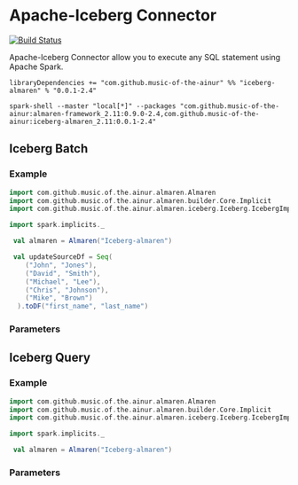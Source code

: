 # Apache-Iceberg Connector

[![Build Status](https://travis-ci.com/modakanalytics/Iceberg.almaren.svg?token=TEB3zRDqVUuChez9334q&branch=master)](https://travis-ci.com/modakanalytics/iceberg.almaren)

Apache-Iceberg Connector allow you to execute any SQL statement using Apache Spark.

```
libraryDependencies += "com.github.music-of-the-ainur" %% "iceberg-almaren" % "0.0.1-2.4"
```

```
spark-shell --master "local[*]" --packages "com.github.music-of-the-ainur:almaren-framework_2.11:0.9.0-2.4,com.github.music-of-the-ainur:iceberg-almaren_2.11:0.0.1-2.4"
```
## Iceberg Batch

### Example

```scala
import com.github.music.of.the.ainur.almaren.Almaren
import com.github.music.of.the.ainur.almaren.builder.Core.Implicit
import com.github.music.of.the.ainur.almaren.iceberg.Iceberg.IcebergImplicit

import spark.implicits._

 val almaren = Almaren("Iceberg-almaren")

 val updateSourceDf = Seq(
    ("John", "Jones"),
    ("David", "Smith"),
    ("Michael", "Lee"),
    ("Chris", "Johnson"),
    ("Mike", "Brown")
  ).toDF("first_name", "last_name")

```

### Parameters



## Iceberg Query 

### Example 

```scala
import com.github.music.of.the.ainur.almaren.Almaren
import com.github.music.of.the.ainur.almaren.builder.Core.Implicit
import com.github.music.of.the.ainur.almaren.iceberg.Iceberg.IcebergImplicit

import spark.implicits._

 val almaren = Almaren("Iceberg-almaren")

```
### Parameters